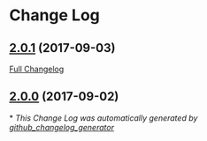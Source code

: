 # Change Log

## [2.0.1](https://github.com/satishbabariya/SwiftyContacts/tree/2.0.1) (2017-09-03)
[Full Changelog](https://github.com/satishbabariya/SwiftyContacts/compare/2.0.0...2.0.1)

## [2.0.0](https://github.com/satishbabariya/SwiftyContacts/tree/2.0.0) (2017-09-02)


\* *This Change Log was automatically generated by [github_changelog_generator](https://github.com/skywinder/Github-Changelog-Generator)*